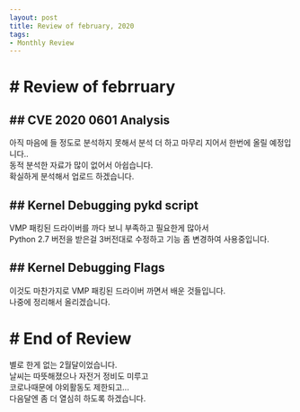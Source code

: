 ```yaml
---
layout: post
title: Review of february, 2020
tags:
- Monthly Review
---
```


# # Review of febrruary

## ## CVE 2020 0601 Analysis
아직 마음에 들 정도로 분석하지 못해서 분석 더 하고 마무리 지어서 한번에 올릴 예정입니다..  
동적 분석한 자료가 많이 없어서 아쉽습니다.  
확실하게 분석해서 업로드 하겠습니다.  

## ## Kernel Debugging pykd script

VMP 패킹된 드라이버를 까다 보니 부족하고 필요한게 많아서  
Python 2.7 버전을 받은걸 3버전대로 수정하고 기능 좀 변경하여 사용중입니다.  

## ## Kernel Debugging Flags
이것도 마찬가지로 VMP 패킹된 드라이버 까면서 배운 것들입니다.  
나중에 정리해서 올리겠습니다.  

# # End of Review
별로 한게 없는 2월달이었습니다.  
날씨는 따뜻해졌으나 자전거 정비도 미루고  
코로나때문에 야외활동도 제한되고...  
다음달엔 좀 더 열심히 하도록 하겠습니다.  
